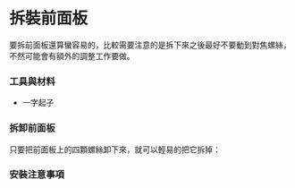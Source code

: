 # 拆裝前面板
要拆前面板還算蠻容易的，比較需要注意的是拆下來之後最好不要動到對焦螺絲，不然可能會有額外的調整工作要做。

### 工具與材料
* 一字起子 

### 拆卸前面板
只要把前面板上的四顆螺絲卸下來，就可以輕易的把它拆掉：


### 安裝注意事項